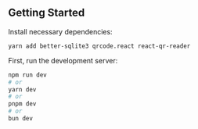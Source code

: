 ## Getting Started
Install necessary dependencies:


```
yarn add better-sqlite3 qrcode.react react-qr-reader
```

First, run the development server:

```bash
npm run dev
# or
yarn dev
# or
pnpm dev
# or
bun dev
```

